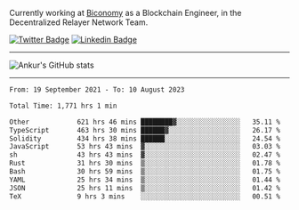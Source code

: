 Currently working at [Biconomy](https://biconomy.io/) as a Blockchain Engineer, in the Decentralized Relayer Network Team.

 [![Twitter Badge](https://img.shields.io/badge/-@ankurdubey521-1ca0f1?style=flat-square&labelColor=1ca0f1&logo=twitter&logoColor=white&link=https://twitter.com/ankurdubey521)](https://twitter.com/ankurdubey521) [![Linkedin Badge](https://img.shields.io/badge/-ankurdubey521-blue?style=flat-square&logo=Linkedin&logoColor=white&link=https://www.linkedin.com/in/ankurdubey521/)](https://www.linkedin.com/in/ankurdubey521/)

<hr/>

![Ankur's GitHub stats](https://github-readme-stats.vercel.app/api?username=ankurdubey521&count_private=true&theme=radical)

<hr/>

<!--START_SECTION:waka-->

```txt
From: 19 September 2021 - To: 10 August 2023

Total Time: 1,771 hrs 1 min

Other            621 hrs 46 mins ████████▓░░░░░░░░░░░░░░░░   35.11 %
TypeScript       463 hrs 30 mins ██████▓░░░░░░░░░░░░░░░░░░   26.17 %
Solidity         434 hrs 38 mins ██████░░░░░░░░░░░░░░░░░░░   24.54 %
JavaScript       53 hrs 43 mins  ▓░░░░░░░░░░░░░░░░░░░░░░░░   03.03 %
sh               43 hrs 43 mins  ▓░░░░░░░░░░░░░░░░░░░░░░░░   02.47 %
Rust             31 hrs 30 mins  ▒░░░░░░░░░░░░░░░░░░░░░░░░   01.78 %
Bash             30 hrs 59 mins  ▒░░░░░░░░░░░░░░░░░░░░░░░░   01.75 %
YAML             25 hrs 34 mins  ▒░░░░░░░░░░░░░░░░░░░░░░░░   01.44 %
JSON             25 hrs 11 mins  ▒░░░░░░░░░░░░░░░░░░░░░░░░   01.42 %
TeX              9 hrs 3 mins    ░░░░░░░░░░░░░░░░░░░░░░░░░   00.51 %
```

<!--END_SECTION:waka-->
